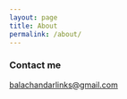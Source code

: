 ```yaml
---
layout: page
title: About
permalink: /about/
---
```


### Contact me

[balachandarlinks@gmail.com](mailto:balachandarlinks@gmail.com)
